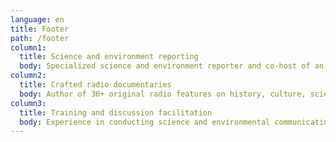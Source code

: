 ```yaml
---
language: en
title: Footer
path: /footer
column1:
  title: Science and environment reporting
  body: Specialized science and environment reporter and co-host of an award-winning weekly programme on environment on the LRT RADIO.
column2:
  title: Crafted radio documentaries
  body: Author of 30+ original radio features on history, culture, science and nature since 2006.
column3:
  title: Training and discussion facilitation
  body: Experience in conducting science and environmental communication training workshops and public discussion facilitation. Teaching a course in radio documentary production and mentoring young audio producers.
---
```


